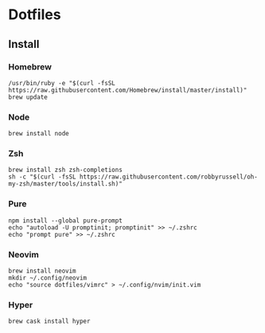 # Dotfiles

## Install

### Homebrew

```
/usr/bin/ruby -e "$(curl -fsSL https://raw.githubusercontent.com/Homebrew/install/master/install)"
brew update
```

### Node

```
brew install node
```

### Zsh

```
brew install zsh zsh-completions
sh -c "$(curl -fsSL https://raw.githubusercontent.com/robbyrussell/oh-my-zsh/master/tools/install.sh)"
```

### Pure

```
npm install --global pure-prompt
echo "autoload -U promptinit; promptinit" >> ~/.zshrc
echo "prompt pure" >> ~/.zshrc
```

### Neovim

```
brew install neovim
mkdir ~/.config/neovim
echo "source dotfiles/vimrc" > ~/.config/nvim/init.vim
```

### Hyper

```
brew cask install hyper
```
